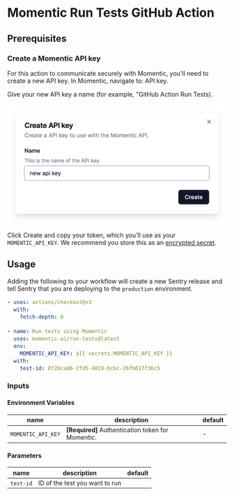 # Momentic Run Tests GitHub Action

## Prerequisites

### Create a Momentic API key

For this action to communicate securely with Momentic, you'll need to create a
new API key. In Momentic, navigate to: API key.

Give your new API key a name (for example, "GitHub Action Run Tests).

![View create api key dialog.](images/create-api-key.png)

Click Create and copy your token, which you’ll use as your `MOMENTIC_API_KEY`.
We recommend you store this as an
[encrypted secret](https://docs.github.com/en/actions/security-guides/using-secrets-in-github-actions).

## Usage

Adding the following to your workflow will create a new Sentry release and tell
Sentry that you are deploying to the `production` environment.

```yaml
- uses: actions/checkout@v3
  with:
    fetch-depth: 0

- name: Run tests using Momentic
  uses: momentic-ai/run-tests@latest
  env:
    MOMENTIC_API_KEY: ${{ secrets.MOMENTIC_API_KEY }}
  with:
    test-id: 8f20cad6-2fd5-4019-bcbc-26fb617f36c5
```

### Inputs

#### Environment Variables

| name               | description                                       | default |
| ------------------ | ------------------------------------------------- | ------- |
| `MOMENTIC_API_KEY` | **[Required]** Authentication token for Momentic. | -       |

#### Parameters

| name      | description                    | default |
| --------- | ------------------------------ | ------- |
| `test-id` | ID of the test you want to run |
